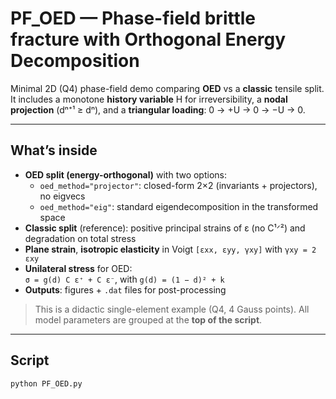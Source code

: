 # PF_OED — Phase-field brittle fracture with Orthogonal Energy Decomposition

Minimal 2D (Q4) phase-field demo comparing **OED** vs a **classic** tensile split.  
It includes a monotone **history variable** H for irreversibility, a **nodal projection** (dⁿ⁺¹ ≥ dⁿ), and a **triangular loading**: 0 → +U → 0 → −U → 0.

---

## What’s inside

- **OED split (energy-orthogonal)** with two options:
  - `oed_method="projector"`: closed-form 2×2 (invariants + projectors), no eigvecs
  - `oed_method="eig"`: standard eigendecomposition in the transformed space
- **Classic split** (reference): positive principal strains of ε (no C¹ᐟ²) and degradation on total stress
- **Plane strain**, **isotropic elasticity** in Voigt `[εxx, εyy, γxy]` with `γxy = 2 εxy`
- **Unilateral stress** for OED:  
  `σ = g(d) C ε⁺ + C ε⁻`, with `g(d) = (1 − d)² + k`
- **Outputs**: figures + `.dat` files for post-processing

> This is a didactic single-element example (Q4, 4 Gauss points). All model parameters are grouped at the **top of the script**.

---

## Script

```bash
python PF_OED.py
